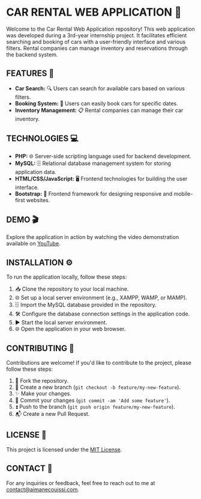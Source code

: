 # CAR RENTAL WEB APPLICATION 🚗

Welcome to the Car Rental Web Application repository! This web application was developed during a 3rd-year internship project. It facilitates efficient searching and booking of cars with a user-friendly interface and various filters. Rental companies can manage inventory and reservations through the backend system.

## FEATURES 🌟

- **Car Search:** 🔍 Users can search for available cars based on various filters.
- **Booking System:** 📅 Users can easily book cars for specific dates.
- **Inventory Management:** 📋 Rental companies can manage their car inventory.

## TECHNOLOGIES 💻

- **PHP:** 🌐 Server-side scripting language used for backend development.
- **MySQL:** 🗄️ Relational database management system for storing application data.
- **HTML/CSS/JavaScript:** 🖥️ Frontend technologies for building the user interface.
- **Bootstrap:** 📱 Frontend framework for designing responsive and mobile-first websites.

## DEMO 🎬

Explore the application in action by watching the video demonstration available on [YouTube](https://youtu.be/TyGrSlpxUnE).

## INSTALLATION ⚙️

To run the application locally, follow these steps:

1. 📥 Clone the repository to your local machine.
2. 🌐 Set up a local server environment (e.g., XAMPP, WAMP, or MAMP).
3. 🗄️ Import the MySQL database provided in the repository.
4. 🛠️ Configure the database connection settings in the application code.
5. ▶️ Start the local server environment.
6. 🌐 Open the application in your web browser.

## CONTRIBUTING 🤝

Contributions are welcome! If you'd like to contribute to the project, please follow these steps:

1. 🍴 Fork the repository.
2. 🌿 Create a new branch (`git checkout -b feature/my-new-feature`).
3. ✨ Make your changes.
4. 📝 Commit your changes (`git commit -am 'Add some feature'`).
5. ⏫ Push to the branch (`git push origin feature/my-new-feature`).
6. 📬 Create a new Pull Request.

## LICENSE 📄

This project is licensed under the [MIT License](LICENSE).

## CONTACT 📧

For any inquiries or feedback, feel free to reach out to me at [contact@aimanecouissi.com](mailto:contact@aimanecouissi.com).
